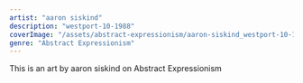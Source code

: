```yaml
---
artist: "aaron siskind"
description: "westport-10-1988"
coverImage: "/assets/abstract-expressionism/aaron-siskind_westport-10-1988.jpg"
genre: "Abstract Expressionism"
---
```

This is an art by aaron siskind on Abstract Expressionism

